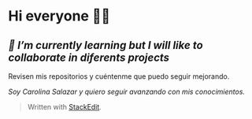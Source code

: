 # Hi everyone 👋🏼

## *🌱 I’m currently learning but I will like to collaborate in diferents projects*

Revisen mis repositorios y cuéntenme que puedo seguir mejorando.

*Soy Carolina Salazar y quiero seguir avanzando con mis conocimientos.*

> Written with [StackEdit](https://stackedit.io/).
